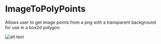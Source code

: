 # ImageToPolyPoints
Allows user to get image points from a png with a transparent background for use in a box2d polygon.

![alt text](https://i.imgur.com/NHawolf.png "Preview")

